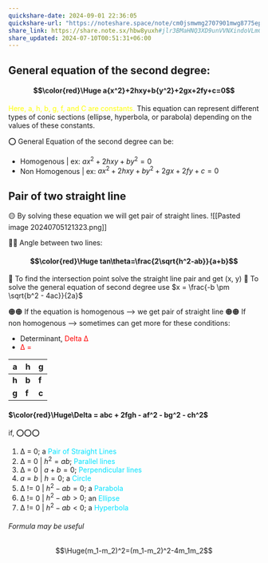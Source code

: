 ```yaml
---
quickshare-date: 2024-09-01 22:36:05
quickshare-url: "https://noteshare.space/note/cm0jsmwmg2707901mwg8775eph#9iRoq5Vz5Zuu2uBUL0Y35cjYGZTAMzC2VlVYkrjkf/I"
share_link: https://share.note.sx/hbw8yuxh#jlr3BMaHNQ3XD9unVVNXindoVLmCTLqhHthVwEPQlUs
share_updated: 2024-07-10T00:51:31+06:00
---
```

## General equation of the second degree:
#### $$\color{red}\Huge a{x^2}+2hxy+b{y^2}+2gx+2fy+c=0$$
<font color="#ffff00">Here, a, h, b, g, f, and C are constants.</font> This equation can represent different types of conic sections (ellipse, hyperbola, or parabola) depending on the values of these constants.

⭕ General Equation of the second degree can be:
- Homogenous | ex: $ax^2+2hxy+by^2=0$
- Non Homogenous | ex: $ax^2+2hxy+by^2+2gx+2fy+c=0$
## Pair of two straight line
🟡 By solving these equation we will get pair of straight lines.
![[Pasted image 20240705121323.png]]

🔴🔴 Angle between two lines:
#### $$\color{red}\Huge tan\theta=\frac{2\sqrt{h^2-ab}}{a+b}$$
🔵 To find the  intersection point solve the straight line pair and get (x, y)
🔵 To solve the general equation of second degree use $x = \frac{-b \pm \sqrt{b^2 - 4ac}}{2a}$

🟠🟠 If the equation is homogenous --> we get  pair of straight line
🟠🟠 If non homogenous --> sometimes can get more for these conditions:
- Determinant, <font color="#ff0000">Delta Δ</font>
- <font color="#ff0000">Δ =</font>

| **a** | **h** | **g** |
| ----- | ----- | ----- |
| **h** | **b** | **f** |
| **g** | **f** | **c** |
#### $\color{red}\Huge\Delta = abc + 2fgh - af^2 - bg^2 - ch^2$
if,
⭕⭕⭕
1. Δ = 0; a <font color="#00e3ff">Pair of Straight Lines</font>
2. Δ = 0 | $h^2=ab$; <font color="#00e3ff">Parallel lines</font>
3. Δ = 0 | $a+b=0$; <font color="#00e3ff">Perpendicular lines</font>
4. $a=b$ | $h=0$; a <font color="#00e3ff">Circle</font>
5. Δ != 0 | $h^2-ab=0$; a <font color="#00e3ff">Parabola</font>
6. Δ != 0 | $h^2-ab>0$; an <font color="#00e3ff">Ellipse</font>
7. Δ != 0 | $h^2-ab<0$; a <font color="#00e3ff">Hyperbola</font>

###### Formula may be useful
 $$\Huge(m_1-m_2)^2=(m_1-m_2)^2-4m_1m_2$$


